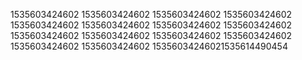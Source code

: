 1535603424602
1535603424602
1535603424602
1535603424602
1535603424602
1535603424602
1535603424602
1535603424602
1535603424602
1535603424602
1535603424602
1535603424602
1535603424602
1535603424602
15356034246021535614490454